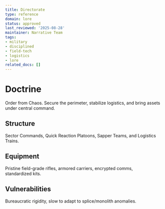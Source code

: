 ```yaml
---
title: Directorate
type: reference
domain: lore
status: approved
last_reviewed: '2025-08-28'
maintainer: Narrative Team
tags:
- military
- disciplined
- field-tech
- logistics
- lore
related_docs: []
---
```



# Doctrine

Order from Chaos. Secure the perimeter, stabilize logistics, and bring assets under central command.

## Structure

Sector Commands, Quick Reaction Platoons, Sapper Teams, and Logistics Trains.

## Equipment

Pristine field-grade rifles, armored carriers, encrypted comms, standardized kits.

## Vulnerabilities

Bureaucratic rigidity, slow to adapt to splice/monolith anomalies.
